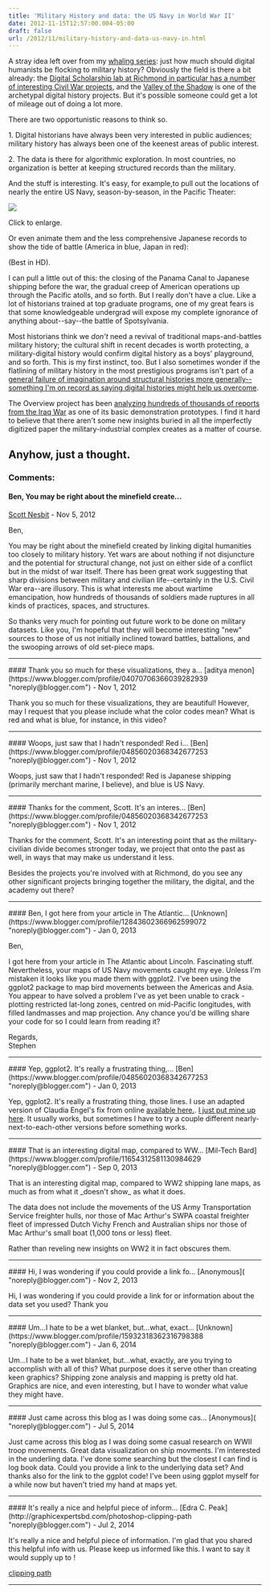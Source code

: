 ```yaml
---
title: 'Military History and data: the US Navy in World War II'
date: 2012-11-15T12:57:00.004-05:00
draft: false
url: /2012/11/military-history-and-data-us-navy-in.html
---
```


A stray idea left over from my [whaling series](http://sappingattention.blogspot.com/2012/11/reading-digital-sources-case-study-in.html): just how much should digital humanists be flocking to military history? Obviously the field is there a bit already: the [Digital Scholarship lab at Richmond in particular has a number of interesting Civil War projects](http://dsl.richmond.edu/), and the [Valley of the Shadow](http://valley.lib.virginia.edu/) is one of the archetypal digital history projects. But it's possible someone could get a lot of mileage out of doing a lot more.

There are two opportunistic reasons to think so.

1\. Digital historians have always been very interested in public audiences; military history has always been one of the keenest areas of public interest.

2\. The data is there for algorithmic exploration. In most countries, no organization is better at keeping structured records than the military.

And the stuff is interesting. It's easy, for example,to pull out the locations of nearly the entire US Navy, season-by-season, in the Pacific Theater:

[![](http://4.bp.blogspot.com/-HDZVWzQEW44/UKUfNlU7-4I/AAAAAAAADpY/NFffZz5g14E/s640/Pacific+Theater.png)](http://4.bp.blogspot.com/-HDZVWzQEW44/UKUfNlU7-4I/AAAAAAAADpY/NFffZz5g14E/s1600/Pacific+Theater.png)

Click to enlarge.

Or even animate them and the less comprehensive Japanese records to show the tide of battle (America in blue, Japan in red):

(Best in HD).

I can pull a little out of this: the closing of the Panama Canal to Japanese shipping before the war, the gradual creep of American operations up through the Pacific atolls, and so forth. But I really don't have a clue. Like a lot of historians trained at top graduate programs, one of my great fears is that some knowledgeable undergrad will expose my complete ignorance of anything about--say--the battle of Spotsylvania.

Most historians think we _don't_ need a revival of traditional maps-and-battles military history; the cultural shift in recent decades is worth protecting, a military-digital history would confirm digital history as a boys' playground, and so forth. This is my first instinct, too. But I also sometimes wonder if the flatlining of military history in the most prestigious programs isn't part of a [general failure of imagination around structural histories more generally--something I'm on record as saying digital histories might help us overcome](http://sappingattention.blogspot.com/2012/11/where-are-individuals-in-data-driven.html).

The Overview project has been [analyzing hundreds of thousands of reports from the Iraq War](http://overview.ap.org/blog/2010/12/a-full-text-visualization-of-the-iraq-war-logs/) as one of its basic demonstration prototypes. I find it hard to believe that there aren't some new insights buried in all the imperfectly digitized paper the military-industrial complex creates as a matter of course.

## Anyhow, just a thought.

### Comments:

#### Ben, You may be right about the minefield create...

[Scott Nesbit](http://dsl.richmond.edu 'noreply@blogger.com') - <time datetime="2012-11-16T13:16:27.912-05:00">Nov 5, 2012</time>

Ben,

You may be right about the minefield created by linking digital humanities too closely to military history. Yet wars are about nothing if not disjuncture and the potential for structural change, not just on either side of a conflict but in the midst of war itself. There has been great work suggesting that sharp divisions between military and civilian life--certainly in the U.S. Civil War era--are illusory. This is what interests me about wartime emancipation, how hundreds of thousands of soldiers made ruptures in all kinds of practices, spaces, and structures.

So thanks very much for pointing out future work to be done on military datasets. Like you, I'm hopeful that they will become interesting "new" sources to those of us not initially inclined toward battles, battalions, and the swooping arrows of old set-piece maps.

<hr />
#### Thank you so much for these visualizations, they a...
[aditya menon](https://www.blogger.com/profile/04070706366039282939 "noreply@blogger.com") - <time datetime="2012-11-19T09:09:55.308-05:00">Nov 1, 2012</time>

Thank you so much for these visualizations, they are beautiful! However, may I request that you please include what the color codes mean? What is red and what is blue, for instance, in this video?

<hr />
#### Woops, just saw that I hadn't responded! Red i...
[Ben](https://www.blogger.com/profile/04856020368342677253 "noreply@blogger.com") - <time datetime="2012-11-26T12:39:24.807-05:00">Nov 1, 2012</time>

Woops, just saw that I hadn't responded! Red is Japanese shipping (primarily merchant marine, I believe), and blue is US Navy.

<hr />
#### Thanks for the comment, Scott. It's an interes...
[Ben](https://www.blogger.com/profile/04856020368342677253 "noreply@blogger.com") - <time datetime="2012-11-26T12:41:16.034-05:00">Nov 1, 2012</time>

Thanks for the comment, Scott. It's an interesting point that as the military-civilian divide becomes stronger today, we project that onto the past as well, in ways that may make us understand it less.

Besides the projects you're involved with at Richmond, do you see any other significant projects bringing together the military, the digital, and the academy out there?

<hr />
#### Ben, I got here from your article in The Atlantic...
[Unknown](https://www.blogger.com/profile/12843602366962599072 "noreply@blogger.com") - <time datetime="2013-01-27T17:00:27.222-05:00">Jan 0, 2013</time>

Ben,

I got here from your article in The Atlantic about Lincoln. Fascinating stuff. Nevertheless, your maps of US Navy movements caught my eye. Unless I'm mistaken it looks like you made them with ggplot2. I've been using the ggplot2 package to map bird movements between the Americas and Asia. You appear to have solved a problem I've as yet been unable to crack - plotting restricted lat-long zones, centred on mid-Pacific longitudes, with filled landmasses and map projection. Any chance you'd be willing share your code for so I could learn from reading it?

Regards,  
Stephen

<hr />
#### Yep, ggplot2. It's really a frustrating thing,...
[Ben](https://www.blogger.com/profile/04856020368342677253 "noreply@blogger.com") - <time datetime="2013-01-27T21:40:23.241-05:00">Jan 0, 2013</time>

Yep, ggplot2. It's really a frustrating thing, those lines. I use an adapted version of Claudia Engel's fix from online [available here.](http://www.stanford.edu/~cengel/cgi-bin/anthrospace/great-circles-on-a-recentered-worldmap-in-ggplot). [I just put mine up here](http://rpubs.com/benmschmidt/Recenter). It usually works, but sometimes I have to try a couple different nearly-next-to-each-other versions before something works.

<hr />
#### That is an interesting digital map, compared to WW...
[Mil-Tech Bard](https://www.blogger.com/profile/11654312581130984629 "noreply@blogger.com") - <time datetime="2013-09-29T12:08:47.502-04:00">Sep 0, 2013</time>

That is an interesting digital map, compared to WW2 shipping lane maps, as much as from what it \_doesn't show\_ as what it does.

The data does not include the movements of the US Army Transportation Service freighter hulls, nor those of Mac Arthur's SWPA coastal freighter fleet of impressed Dutch Vichy French and Australian ships nor those of Mac Arthur's small boat (1,000 tons or less) fleet.

Rather than reveling new insights on WW2 it in fact obscures them.

<hr />
#### Hi, I was wondering if you could provide a link fo...
[Anonymous]( "noreply@blogger.com") - <time datetime="2013-11-26T14:11:18.482-05:00">Nov 2, 2013</time>

Hi, I was wondering if you could provide a link for or information about the data set you used? Thank you

<hr />
#### Um...I hate to be a wet blanket, but...what, exact...
[Unknown](https://www.blogger.com/profile/15932318362316798388 "noreply@blogger.com") - <time datetime="2014-01-11T08:23:34.328-05:00">Jan 6, 2014</time>

Um...I hate to be a wet blanket, but...what, exactly, are you trying to accomplish with all of this? What purpose does it serve other than creating keen graphics? Shipping zone analysis and mapping is pretty old hat. Graphics are nice, and even interesting, but I have to wonder what value they might have.

<hr />
#### Just came across this blog as I was doing some cas...
[Anonymous]( "noreply@blogger.com") - <time datetime="2014-07-11T16:53:13.440-04:00">Jul 5, 2014</time>

Just came across this blog as I was doing some casual research on WWII troop movements. Great data visualization on ship movments. I'm interested in the underling data. I've done some searching but the closest I can find is log book data. Could you provide a link to the underlying data set? And thanks also for the link to the ggplot code! I've been using ggplot myself for a while now but haven't tried my hand at maps yet.

<hr />
#### It's really a nice and helpful piece of inform...
[Edra C. Peak](http://graphicexpertsbd.com/photoshop-clipping-path "noreply@blogger.com") - <time datetime="2014-07-22T07:33:04.994-04:00">Jul 2, 2014</time>

It's really a nice and helpful piece of information. I'm glad that you shared this helpful info with us. Please keep us informed like this. I want to say it would supply up to !

[clipping path](http://graphicexpertsbd.com/photoshop-clipping-path)

<hr />
